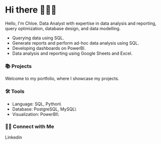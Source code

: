 # Hi there 🙋🏻‍♀️
Hello, I'm Chloe. Data Analyst with expertise in data analysis and reporting, query optimization, database design, and data modelling.

- Querying data using SQL.
- Generate reports and perform ad-hoc data analysis using SQL.
- Developing dashboards on PowerBI.
- Data analysis and reporting using Google Sheets and Excel.


### 📚 Projects

Welcome to my portfolio, where I showcase my projects.

### 🛠️ Tools

- Language: SQL, Python\
- Database: PostgreSQL, MySQL\
- Visualization: PowerBI\

### 👋🏻 Connect with Me

Linkedin
